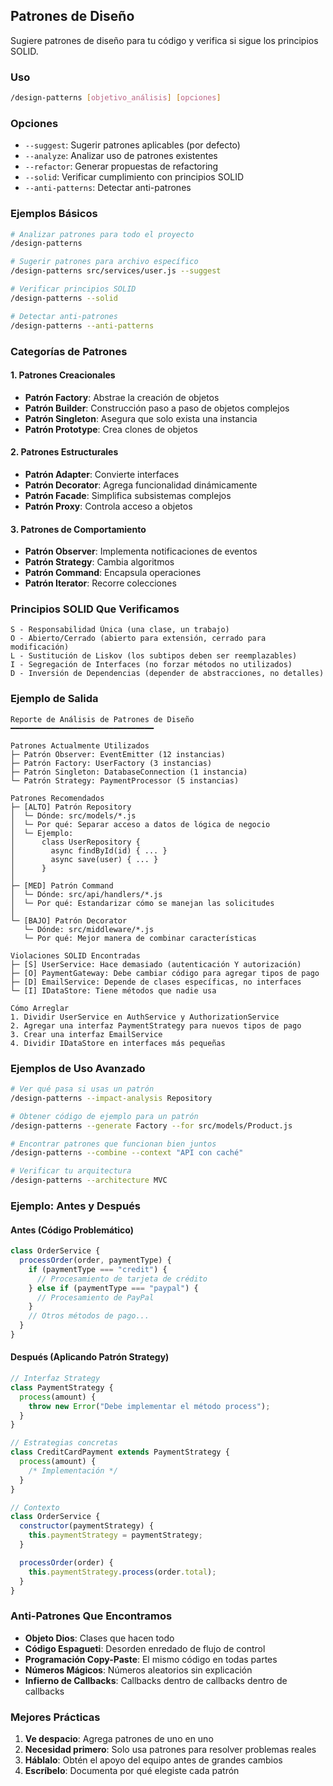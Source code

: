 ## Patrones de Diseño

Sugiere patrones de diseño para tu código y verifica si sigue los principios SOLID.

### Uso

```bash
/design-patterns [objetivo_análisis] [opciones]
```

### Opciones

- `--suggest`: Sugerir patrones aplicables (por defecto)
- `--analyze`: Analizar uso de patrones existentes
- `--refactor`: Generar propuestas de refactoring
- `--solid`: Verificar cumplimiento con principios SOLID
- `--anti-patterns`: Detectar anti-patrones

### Ejemplos Básicos

```bash
# Analizar patrones para todo el proyecto
/design-patterns

# Sugerir patrones para archivo específico
/design-patterns src/services/user.js --suggest

# Verificar principios SOLID
/design-patterns --solid

# Detectar anti-patrones
/design-patterns --anti-patterns
```

### Categorías de Patrones

#### 1. Patrones Creacionales

- **Patrón Factory**: Abstrae la creación de objetos
- **Patrón Builder**: Construcción paso a paso de objetos complejos
- **Patrón Singleton**: Asegura que solo exista una instancia
- **Patrón Prototype**: Crea clones de objetos

#### 2. Patrones Estructurales

- **Patrón Adapter**: Convierte interfaces
- **Patrón Decorator**: Agrega funcionalidad dinámicamente
- **Patrón Facade**: Simplifica subsistemas complejos
- **Patrón Proxy**: Controla acceso a objetos

#### 3. Patrones de Comportamiento

- **Patrón Observer**: Implementa notificaciones de eventos
- **Patrón Strategy**: Cambia algoritmos
- **Patrón Command**: Encapsula operaciones
- **Patrón Iterator**: Recorre colecciones

### Principios SOLID Que Verificamos

```
S - Responsabilidad Única (una clase, un trabajo)
O - Abierto/Cerrado (abierto para extensión, cerrado para modificación)
L - Sustitución de Liskov (los subtipos deben ser reemplazables)
I - Segregación de Interfaces (no forzar métodos no utilizados)
D - Inversión de Dependencias (depender de abstracciones, no detalles)
```

### Ejemplo de Salida

```
Reporte de Análisis de Patrones de Diseño
━━━━━━━━━━━━━━━━━━━━━━━━━━━━━━━━

Patrones Actualmente Utilizados
├─ Patrón Observer: EventEmitter (12 instancias)
├─ Patrón Factory: UserFactory (3 instancias)
├─ Patrón Singleton: DatabaseConnection (1 instancia)
└─ Patrón Strategy: PaymentProcessor (5 instancias)

Patrones Recomendados
├─ [ALTO] Patrón Repository
│  └─ Dónde: src/models/*.js
│  └─ Por qué: Separar acceso a datos de lógica de negocio
│  └─ Ejemplo:
│      class UserRepository {
│        async findById(id) { ... }
│        async save(user) { ... }
│      }
│
├─ [MED] Patrón Command
│  └─ Dónde: src/api/handlers/*.js
│  └─ Por qué: Estandarizar cómo se manejan las solicitudes
│
└─ [BAJO] Patrón Decorator
   └─ Dónde: src/middleware/*.js
   └─ Por qué: Mejor manera de combinar características

Violaciones SOLID Encontradas
├─ [S] UserService: Hace demasiado (autenticación Y autorización)
├─ [O] PaymentGateway: Debe cambiar código para agregar tipos de pago
├─ [D] EmailService: Depende de clases específicas, no interfaces
└─ [I] IDataStore: Tiene métodos que nadie usa

Cómo Arreglar
1. Dividir UserService en AuthService y AuthorizationService
2. Agregar una interfaz PaymentStrategy para nuevos tipos de pago
3. Crear una interfaz EmailService
4. Dividir IDataStore en interfaces más pequeñas
```

### Ejemplos de Uso Avanzado

```bash
# Ver qué pasa si usas un patrón
/design-patterns --impact-analysis Repository

# Obtener código de ejemplo para un patrón
/design-patterns --generate Factory --for src/models/Product.js

# Encontrar patrones que funcionan bien juntos
/design-patterns --combine --context "API con caché"

# Verificar tu arquitectura
/design-patterns --architecture MVC
```

### Ejemplo: Antes y Después

#### Antes (Código Problemático)

```javascript
class OrderService {
  processOrder(order, paymentType) {
    if (paymentType === "credit") {
      // Procesamiento de tarjeta de crédito
    } else if (paymentType === "paypal") {
      // Procesamiento de PayPal
    }
    // Otros métodos de pago...
  }
}
```

#### Después (Aplicando Patrón Strategy)

```javascript
// Interfaz Strategy
class PaymentStrategy {
  process(amount) {
    throw new Error("Debe implementar el método process");
  }
}

// Estrategias concretas
class CreditCardPayment extends PaymentStrategy {
  process(amount) {
    /* Implementación */
  }
}

// Contexto
class OrderService {
  constructor(paymentStrategy) {
    this.paymentStrategy = paymentStrategy;
  }

  processOrder(order) {
    this.paymentStrategy.process(order.total);
  }
}
```

### Anti-Patrones Que Encontramos

- **Objeto Dios**: Clases que hacen todo
- **Código Espagueti**: Desorden enredado de flujo de control
- **Programación Copy-Paste**: El mismo código en todas partes
- **Números Mágicos**: Números aleatorios sin explicación
- **Infierno de Callbacks**: Callbacks dentro de callbacks dentro de callbacks

### Mejores Prácticas

1. **Ve despacio**: Agrega patrones de uno en uno
2. **Necesidad primero**: Solo usa patrones para resolver problemas reales
3. **Háblalo**: Obtén el apoyo del equipo antes de grandes cambios
4. **Escríbelo**: Documenta por qué elegiste cada patrón
